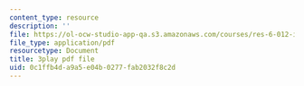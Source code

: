 ```yaml
---
content_type: resource
description: ''
file: https://ol-ocw-studio-app-qa.s3.amazonaws.com/courses/res-6-012-introduction-to-probability-spring-2018/0c1ffb4da9a5e04b0277fab2032f8c2d_MPRKc4UPoJk.pdf
file_type: application/pdf
resourcetype: Document
title: 3play pdf file
uid: 0c1ffb4d-a9a5-e04b-0277-fab2032f8c2d
---
```

